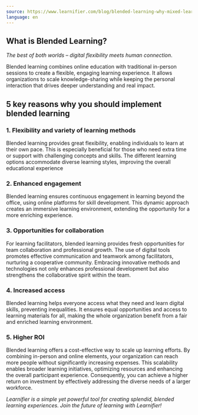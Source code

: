 ```yaml
---
source: https://www.learnifier.com/blog/blended-learning-why-mixed-learning-is-the-way-forward
language: en
---
```


## What is Blended Learning?

*The best of both worlds – digital flexibility meets human connection*.

Blended learning combines online education with traditional in-person sessions to create a flexible, engaging learning experience. It allows organizations to scale knowledge-sharing while keeping the personal interaction that drives deeper understanding and real impact.

## 5 key reasons why you should implement blended learning

### 1. Flexibility and variety of learning methods

Blended learning provides great flexibility, enabling individuals to learn at their own pace. This is especially beneficial for those who need extra time or support with challenging concepts and skills. The different learning options accommodate diverse learning styles, improving the overall educational experience

### 2. Enhanced engagement

Blended learning ensures continuous engagement in learning beyond the office, using online platforms for skill development. This dynamic approach creates an immersive learning environment, extending the opportunity for a more enriching experience.

### 3. Opportunities for collaboration

For learning facilitators, blended learning provides fresh opportunities for team collaboration and professional growth. The use of digital tools promotes effective communication and teamwork among facilitators, nurturing a cooperative community. Embracing innovative methods and technologies not only enhances professional development but also strengthens the collaborative spirit within the team.

### 4. Increased access

Blended learning helps everyone access what they need and learn digital skills, preventing inequalities. It ensures equal opportunities and access to learning materials for all, making the whole organization benefit from a fair and enriched learning environment.

### 5. Higher ROI

Blended learning offers a cost-effective way to scale up learning efforts. By combining in-person and online elements, your organization can reach more people without significantly increasing expenses. This scalability enables broader learning initiatives, optimizing resources and enhancing the overall participant experience. Consequently, you can achieve a higher return on investment by effectively addressing the diverse needs of a larger workforce.

*Learnifier is a simple yet powerful tool for creating splendid, blended learning experiences. Join the future of learning with Learnifier!*